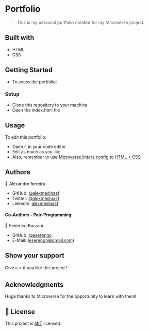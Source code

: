 # Portfolio

> This is my personal portfolio created for my Microverse project.


## Built with

- HTML
- CSS

## Getting Started

- To acess the portfolio:

### Setup

- Clone this repository to your machine
- Open the index.html file

## Usage

To edit this portfolio:

- Open it in your code editor
- Edit as much as you like
- Also, remember to use [Microverse linters config to HTML + CSS](https://github.com/microverseinc/linters-config/tree/master/html-css)

## Authors

👤 Alexandre ferreira

- GitHub: [@alexmedinasf](https://github.com/alexmedinasf)
- Twitter: [@alexmedinasf](https://twitter.com/alexmedinasf)
- LinkedIn: [alexmedinasf](https://linkedin.com/in/alexmedinasf)

#### Co-Authors - Pair-Programming

👤 Federico Borzani

- GitHub: [@eserengo](https://github.com/eserengo)
- E-Mail: (eserengo@gmail.com)

## Show your support

Give a ⭐️ if you like this project!

## Acknowledgments

Huge thanks to Microverse for the opportunity to learn with them!

## 📝 License

This project is [MIT](./MIT.md) licensed.
